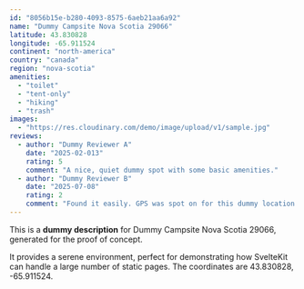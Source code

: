 ```yaml
---
id: "8056b15e-b280-4093-8575-6aeb21aa6a92"
name: "Dummy Campsite Nova Scotia 29066"
latitude: 43.830828
longitude: -65.911524
continent: "north-america"
country: "canada"
region: "nova-scotia"
amenities:
  - "toilet"
  - "tent-only"
  - "hiking"
  - "trash"
images:
  - "https://res.cloudinary.com/demo/image/upload/v1/sample.jpg"
reviews:
  - author: "Dummy Reviewer A"
    date: "2025-02-013"
    rating: 5
    comment: "A nice, quiet dummy spot with some basic amenities."
  - author: "Dummy Reviewer B"
    date: "2025-07-08"
    rating: 2
    comment: "Found it easily. GPS was spot on for this dummy location."
---
```


This is a **dummy description** for Dummy Campsite Nova Scotia 29066, generated for the proof of concept.

It provides a serene environment, perfect for demonstrating how SvelteKit can handle a large number of static pages. The coordinates are 43.830828, -65.911524.
